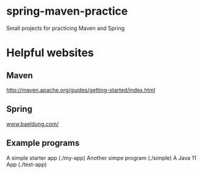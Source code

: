 # spring-maven-practice
Small projects for practicing Maven and Spring

# Helpful websites

## Maven
http://maven.apache.org/guides/getting-started/index.html

## Spring
www.baeldung.com/


## Example programs
A simple starter app  (./my-app)
Another simpe program (./simple)
A Java 11 App (./test-app)
